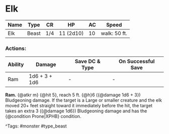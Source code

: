 # Elk

| Name | Type | CR | HP | AC | Speed |
|------|------|----|----|----|-------|
| Elk | Beast | 1/4 | 11 (2d10) | 10 | walk: 50 ft. |

### Actions:

| Ability | Damage | Save DC & Type | On Successful Save |
|---------|--------|----------------|--------------------|
| Ram | 1d6 + 3 + 1d6 | - | - |


**Ram.** {@atkr m} {@hit 5}, reach 5 ft. {@h}6 ({@damage 1d6 + 3}) Bludgeoning damage. If the target is a Large or smaller creature and the elk moved 20+ feet straight toward it immediately before the hit, the target takes an extra 3 ({@damage 1d6}) Bludgeoning damage and has the {@condition Prone|XPHB} condition.

^Tags: #monster #type_beast